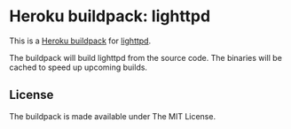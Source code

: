 Heroku buildpack: lighttpd
==========================

This is a [Heroku buildpack](http://devcenter.heroku.com/articles/buildpacks)
for [lighttpd](http://www.lighttpd.net/).

The buildpack will build lighttpd from the source code. The binaries will be
cached to speed up upcoming builds.

License
-------

The buildpack is made available under The MIT License.
